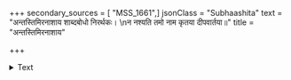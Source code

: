 +++
secondary_sources = [ "MSS_1661",]
jsonClass = "Subhaashita"
text = "अन्तस्तिमिरनाशाय शाब्दबोधो निरर्थकः।  \nन नश्यति तमो नाम कृतया दीपवार्तया॥"
title = "अन्तस्तिमिरनाशाय"

+++

<details><summary>Text</summary>

अन्तस्तिमिरनाशाय शाब्दबोधो निरर्थकः।  
न नश्यति तमो नाम कृतया दीपवार्तया॥
</details>
